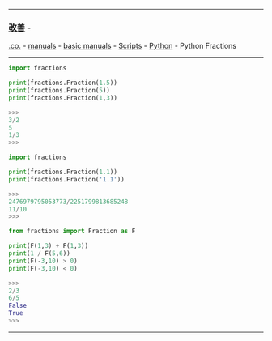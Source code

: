 
---

### [改善](https://github.com/ttltrk/0C/blob/master/README.MD) - 
[.co.](https://github.com/ttltrk/PRG/blob/master/CODING.MD) - 
[manuals](https://github.com/ttltrk/PRG/blob/master/MAN.MD) - 
[basic manuals](https://github.com/ttltrk/PRG/blob/master/MANUALS.MD) - 
[Scripts](https://github.com/ttltrk/PRG/blob/master/PY/DOC/SC/SC.MD) - 
[Python](https://github.com/ttltrk/PRG/blob/master/PY/DOC/OPYM/OPYM.MD) - Python Fractions

---

```python
import fractions

print(fractions.Fraction(1.5))
print(fractions.Fraction(5))
print(fractions.Fraction(1,3))

>>>
3/2
5
1/3
>>>
```

```python
import fractions

print(fractions.Fraction(1.1))
print(fractions.Fraction('1.1'))

>>>
2476979795053773/2251799813685248
11/10
>>>
```

```python
from fractions import Fraction as F

print(F(1,3) + F(1,3))
print(1 / F(5,6))
print(F(-3,10) > 0)
print(F(-3,10) < 0)

>>>
2/3
6/5
False
True
>>>
```

---
